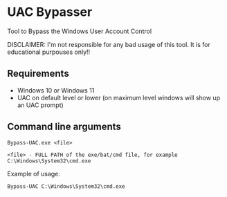 # UAC Bypasser
Tool to Bypass the Windows User Account Control

DISCLAIMER: I'm not responsible for any bad usage of this tool. It is for educational purpouses only!!

## Requirements
- Windows 10 or Windows 11
- UAC on default level or lower (on maximum level windows will show up an UAC prompt)

## Command line arguments
`Bypass-UAC.exe <file>`

`<file> - FULL PATH of the exe/bat/cmd file, for example C:\Windows\System32\cmd.exe`

Example of usage:

`Bypass-UAC C:\Windows\System32\cmd.exe`
